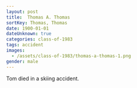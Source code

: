 ```yaml
---
layout: post
title:  Thomas A. Thomas
sortKey: Thomas, Thomas
date: 1900-01-01
dateUnknown: true
categories: class-of-1983
tags: accident
images:
  - /assets/class-of-1983/thomas-a-thomas-1.png
gender: male
---
```

Tom died in a skiing accident.
